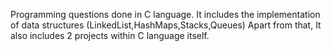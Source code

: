 Programming questions done in C language.
It includes the implementation of data structures (LinkedList,HashMaps,Stacks,Queues)
Apart from that, It also includes 2 projects within C language itself.

